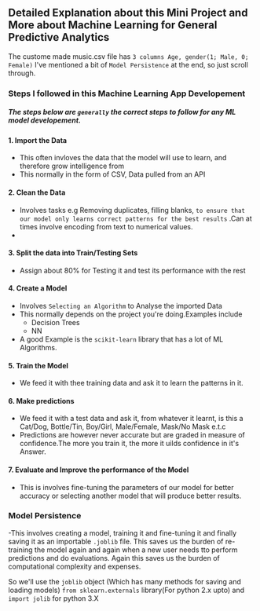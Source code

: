 ## Detailed Explanation about this Mini Project and More about Machine Learning for General Predictive Analytics
The custome made music.csv file has `3 columns Age, gender(1; Male, 0; Female)`
I've mentioned a bit of `Model Persistence` at the end, so just scroll through.

### Steps I followed in this Machine Learning App Developement
##### The steps below are `generally` the correct steps to follow for any ML model developement.
#### 1. Import the Data

- This often invloves the data that the model will use to learn, and therefore grow intelligence from
- This normally in the form of CSV, Data pulled from an API
  
#### 2. Clean the Data
- Involves tasks e.g Removing duplicates, filling blanks, `to ensure that our model only learns correct patterns for the best results` .Can at times involve encoding from text to numerical values.
- 
#### 3. Split the data into Train/Testing Sets
- Assign about 80% for Testing it and test its performance with the rest
  
#### 4. Create a Model
- Involves `Selecting an Algorithm` to Analyse the imported Data
- This normally depends on the project you're doing.Examples include
    - Decision Trees
    - NN <br>
- A good Example is the `scikit-learn` library that has a lot of ML Algorithms.

#### 5. Train the Model

- We feed it with thee training data and ask it to learn the patterns in it.

#### 6. Make predictions
- We feed it with a test data and ask it, from whatever it learnt, is this a Cat/Dog, Bottle/Tin, Boy/Girl, Male/Female, Mask/No Mask e.t.c
- Predictions are however never accurate but are graded in measure of confidence.The more you train it, the more it uilds confidence in it's Answer.

#### 7. Evaluate and Improve the performance of the Model
- This is involves fine-tuning the parameters of our model for better accuracy or selecting another model that will produce better results.

### Model Persistence
-This involves creating a model, training it and fine-tuning it and finally saving it as an importable `.joblib` file.
This saves us the burden of re-training the model again and again when a new user needs tto perform predictions and do evaluations.
Again this saves us the burden of computational complexity and expenses.

So we'll use the `joblib` object (Which has many methods for saving and loading models) `from sklearn.externals` library(For python 2.x upto) and `import jolib` for python 3.X
